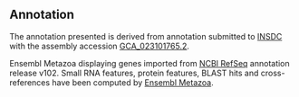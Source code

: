 **Annotation**
----------

The annotation presented is derived from annotation submitted to
[INSDC](http://www.insdc.org) with the assembly accession [GCA\_023101765.2](http://www.ebi.ac.uk/ena/data/view/GCA_023101765.2).

Ensembl Metazoa displaying genes imported from [NCBI RefSeq](https://www.ncbi.nlm.nih.gov/genome/annotation_euk/Spodoptera_frugiperda/102) annotation release v102.
Small RNA features, protein features, BLAST hits and cross-references have been
computed by [Ensembl Metazoa](https://metazoa.ensembl.org/info/genome/annotation/index.html).

